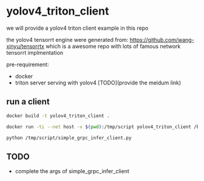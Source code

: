 # yolov4_triton_client

we will provide a yolov4 triton client example in this repo

the yolov4 tensorrt engine were generated from: https://github.com/wang-xinyu/tensorrtx
which is a awesome repo with lots of famous network tensorrt implmentation

pre-requirement:

- docker
- triton server serving with yolov4 [TODO](provide the meidum link)

## run a client

```bash
docker build -t yolov4_triton_client .

docker run -ti --net host -v $(pwd):/tmp/script yolov4_triton_client /bin/bash;

python /tmp/script/simple_grpc_infer_client.py
```

## TODO

- complete the args of simple_grpc_infer_client